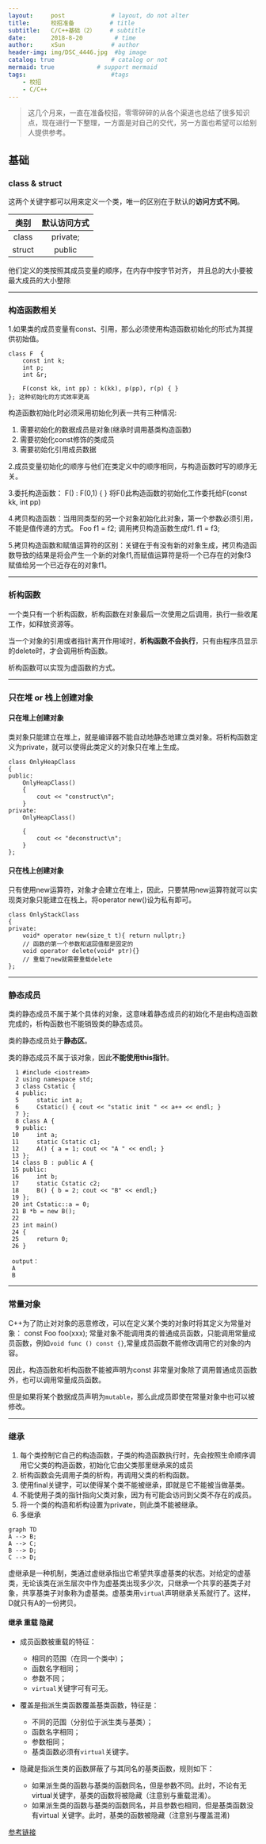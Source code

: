 ```yaml
---
layout:     post             # layout, do not alter
title:      校招准备          # title
subtitle:   C/C++基础（2）    # subtitle
date:       2018-8-20         # time
author:     xSun             # author
header-img: img/DSC_4446.jpg  #bg image
catalog: true                # catalog or not
mermaid: true		     # support mermaid
tags:                        #tags
    - 校招
    - C/C++
---
```


> 这几个月来，一直在准备校招，零零碎碎的从各个渠道也总结了很多知识点，现在进行一下整理，一方面是对自己的交代，另一方面也希望可以给别人提供参考。

## 基础

### class & struct 
这两个关键字都可以用来定义一个类，唯一的区别在于默认的**访问方式不同**。

类别|默认访问方式
:---:|:---:
class |private;
struct|public

他们定义的类按照其成员变量的顺序，在内存中按字节对齐，
并且总的大小要被最大成员的大小整除

---

### 构造函数相关

1.如果类的成员变量有const、引用，那么必须使用构造函数初始化的形式为其提供初始值。

```
class F  {
	const int k;
	int p;
	int &r;
	
	F(const kk, int pp) : k(kk), p(pp), r(p) { }
}; 这种初始化的方式效率更高
```
构造函数初始化时必须采用初始化列表一共有三种情况:

1. 需要初始化的数据成员是对象(继承时调用基类构造函数)
2. 需要初始化const修饰的类成员
3. 需要初始化引用成员数据


2.成员变量初始化的顺序与他们在类定义中的顺序相同，与构造函数时写的顺序无关。

3.委托构造函数： F() : F(0,1) { } 将F()此构造函数的初始化工作委托给F(const kk, int pp)

4.拷贝构造函数：当用同类型的另一个对象初始化此对象，第一个参数必须引用，不能是值传递的方式。
Foo f1 = f2; 调用拷贝构造函数生成f1.
f1 = f3;
	
5.拷贝构造函数和赋值运算符的区别：关键在于有没有新的对象生成，拷贝构造函数导致的结果是将会产生一个新的对象f1,而赋值运算符是将一个已存在的对象f3赋值给另一个已近存在的对象f1。

---

### 析构函数

一个类只有一个析构函数，析构函数在对象最后一次使用之后调用，执行一些收尾工作，如释放资源等。

当一个对象的引用或者指针离开作用域时，**析构函数不会执行**，只有由程序员显示的delete时，才会调用析构函数。

析构函数可以实现为虚函数的方式。

---

### 只在堆 or 栈上创建对象

#### 只在堆上创建对象
类对象只能建立在堆上，就是编译器不能自动地静态地建立类对象。将析构函数定义为private，就可以使得此类定义的对象只在堆上生成。

```
class OnlyHeapClass
{
public:
    OnlyHeapClass()
    {
        cout << "construct\n";
    }
private:
    OnlyHeapClass()
	
    {
        cout << "deconstruct\n";
    }
};
```

#### 只在栈上创建对象
只有使用new运算符，对象才会建立在堆上，因此，只要禁用new运算符就可以实现类对象只能建立在栈上。将operator new()设为私有即可。

```
class OnlyStackClass
{
private:
    void* operator new(size_t t){ return nullptr;}
    // 函数的第一个参数和返回值都是固定的
    void operator delete(void* ptr){}
    // 重载了new就需要重载delete
};
```
---

### 静态成员

类的静态成员不属于某个具体的对象，这意味着静态成员的初始化不是由构造函数完成的，析构函数也不能销毁类的静态成员。

类的静态成员处于**静态区**。

类的静态成员不属于该对象，因此**不能使用this指针**。

```
  1 #include <iostream>
  2 using namespace std;
  3 class Cstatic {
  4 public:
  5     static int a;
  6     Cstatic() { cout << "static init " << a++ << endl; }
  7 };
  8 class A {
  9 public:
 10     int a;
 11     static Cstatic c1;
 12     A() { a = 1; cout << "A " << endl; }
 13 };
 14 class B : public A {
 15 public:
 16     int b;
 17     static Cstatic c2;
 18     B() { b = 2; cout << "B" << endl;}
 19 };
 20 int Cstatic::a = 0;
 21 B *b = new B();
 22
 23 int main()
 24 {
 25     return 0;
 26 }
 
 output：
 A
 B
```

---
### 常量对象

C++为了防止对对象的恶意修改，可以在定义某个类的对象时将其定义为常量对象：
const Foo foo(xxx);
常量对象不能调用类的普通成员函数，只能调用常量成员函数，例如`void func () const {}`,常量成员函数不能修改调用它的对象的内容。

因此，构造函数和析构函数不能被声明为const
非常量对象除了调用普通成员函数外，也可以调用常量成员函数。

但是如果将某个数据成员声明为`mutable`，那么此成员即使在常量对象中也可以被修改。

---

### 继承

1. 每个类控制它自己的构造函数，子类的构造函数执行时，先会按照生命顺序调用它父类的构造函数，初始化它由父类那里继承来的成员
2. 析构函数会先调用子类的析构，再调用父类的析构函数。
3. 使用final关键字，可以使得某个类不能被继承，即就是它不能被当做基类。
4. 不能使用子类的指针指向父类对象，因为有可能会访问到父类不存在的成员。
5. 将一个类的构造和析构设置为private，则此类不能被继承。
6. 多继承

```mermaid
graph TD
A --> B;
A --> C;
B --> D;
C --> D;
```

	

虚继承是一种机制，类通过虚继承指出它希望共享虚基类的状态。对给定的虚基类，无论该类在派生层次中作为虚基类出现多少次，只继承一个共享的基类子对象，共享基类子对象称为虚基类。虚基类用`virtual`声明继承关系就行了。这样，D就只有A的一份拷贝。

#### 继承 重载 隐藏

- 成员函数被重载的特征：
  - 相同的范围（在同一个类中）；
  - 函数名字相同；
  - 参数不同；
  - `virtual`关键字可有可无。

- 覆盖是指派生类函数覆盖基类函数，特征是：
  - 不同的范围（分别位于派生类与基类）；
  - 函数名字相同；
  - 参数相同；
  - 基类函数必须有`virtual`关键字。

- 隐藏是指派生类的函数屏蔽了与其同名的基类函数，规则如下：
  - 如果派生类的函数与基类的函数同名，但是参数不同。此时，不论有无virtual关键字，基类的函数将被隐藏（注意别与重载混淆）。
  - 如果派生类的函数与基类的函数同名，并且参数也相同，但是基类函数没有virtual 关键字。此时，基类的函数被隐藏（注意别与覆盖混淆)

[参考链接][2]



[^_^]: refs here:

[1]:http://www.xsun24.top/
[2]:https://www.nowcoder.com/test/question/done?tid=15425945&amp;qid=15106#summary
